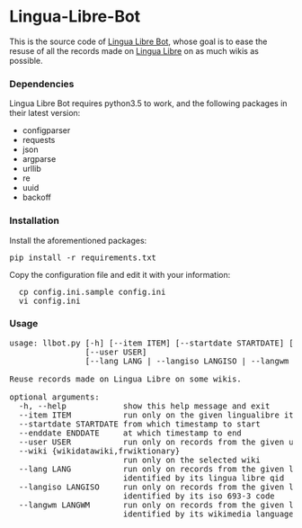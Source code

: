 # Lingua-Libre-Bot
This is the source code of [Lingua Libre Bot](https://meta.wikimedia.org/wiki/User:Lingua_Libre_Bot), whose goal is to ease the resuse of all the records made on [Lingua Libre](https://lingualibre.fr) on as much wikis as possible.

### Dependencies
Lingua Libre Bot requires python3.5 to work, and the following packages in their latest version:
* configparser
* requests
* json
* argparse
* urllib
* re
* uuid
* backoff


### Installation
Install the aforementioned packages: 
<pre>pip install -r requirements.txt</pre>

Copy the configuration file and edit it with your information:
<pre>
  cp config.ini.sample config.ini
  vi config.ini
</pre>


### Usage
<pre>usage: llbot.py [-h] [--item ITEM] [--startdate STARTDATE] [--enddate ENDDATE]
                [--user USER]
                [--lang LANG | --langiso LANGISO | --langwm LANGWM]

Reuse records made on Lingua Libre on some wikis.

optional arguments:
  -h, --help            show this help message and exit
  --item ITEM           run only on the given lingualibre item
  --startdate STARTDATE from which timestamp to start
  --enddate ENDDATE     at which timestamp to end
  --user USER           run only on records from the given user
  --wiki {wikidatawiki,frwiktionary}
                        run only on the selected wiki
  --lang LANG           run only on records from the given language,
                        identified by its lingua libre qid
  --langiso LANGISO     run only on records from the given language,
                        identified by its iso 693-3 code
  --langwm LANGWM       run only on records from the given language,
                        identified by its wikimedia language code
</pre>
